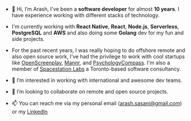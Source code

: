 - 👋 Hi, I’m Arash, I've been a **software developer** for almost **10 years**. I have experience working with different stacks of technology.
- I'm currently working with **React Native**, **React**, **Node.js**, **Serverless**, **PostgreSQL** and **AWS** and also doing some **Golang** dev for my fun and side projects.
- For the past recent years, I was really hoping to do offshore remote and also open source work, I've had the privilege to work with cool startups like [OpenScreenplay](https://www.openscreenplay.com/), [Mannr](https://www.getmannr.com/), and [PsychologyCompass](https://psychologycompass.com/). I'm also a member of [Spacestation Labs](https://github.com/spacestation/spacestation) a Toronto-based software consultancy.

- 👀 I’m interested in working with international and awesome dev teams.
- 💞️ I’m looking to collaborate on remote and open source projects.
- 📫 You can reach me via my personal email (arash.sasani@gmail.com) or my [LinkedIn](https://www.linkedin.com/in/arash-sasani/)

<!---
ArashSasani/ArashSasani is a ✨ special ✨ repository because its `README.md` (this file) appears on your GitHub profile.
You can click the Preview link to take a look at your changes.
--->
